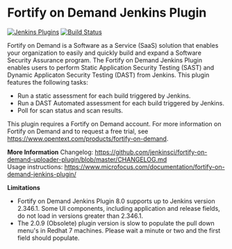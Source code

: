 # Fortify on Demand Jenkins Plugin

[![Jenkins Plugins](https://img.shields.io/jenkins/plugin/v/fortify-on-demand-uploader.svg)](https://plugins.jenkins.io/fortify-on-demand-uploader/)
[![Build Status](https://ci.jenkins.io/buildStatus/icon?job=plugins/fortify-on-demand-uploader-plugin/master)](https://ci.jenkins.io/job/plugins/job/fortify-on-demand-uploader-plugin/job/master)

Fortify on Demand is a Software as a Service (SaaS) solution that enables your organization to easily and quickly build and expand a Software Security Assurance program. The Fortify on Demand Jenkins Plugin enables users to perform Static Application Security Testing (SAST) and Dynamic Applicaton Security Testing (DAST) from Jenkins. This plugin features the following tasks:

* Run a static assessment for each build triggered by Jenkins.
* Run a DAST Automated assessment for each build triggered by Jenkins.
* Poll for scan status and scan results.

This plugin requires a Fortify on Demand account. For more information on Fortify on Demand and to request a free trial, see https://www.opentext.com/products/fortify-on-demand.

**More Information**
Changelog: https://github.com/jenkinsci/fortify-on-demand-uploader-plugin/blob/master/CHANGELOG.md  
Usage instructions: https://www.microfocus.com/documentation/fortify-on-demand-jenkins-plugin/

**Limitations**
* Fortify on Demand Jenkins Plugin 8.0 supports up to Jenkins version 2.346.1. Some UI components, including application and release fields, do not load in versions greater than 2.346.1.
* The 2.0.9 (Obsolete) plugin version is slow to populate the pull down menu's in Redhat 7 machines.  Please wait a minute or two and the first field should populate.
